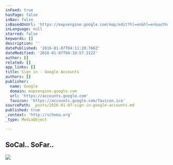```yaml
---
inFeed: true
hasPage: false
inNav: false
isBasedOnUrl: 'https://mapsengine.google.com/map/edit?hl=en&hl=en&authuser=0&authuser=0&mid=z0niDt1Z62Ik.kzHWdTYOgi1A'
inLanguage: null
starred: false
keywords: []
description: ''
datePublished: '2016-01-07T04:11:20.766Z'
dateModified: '2016-01-07T04:10:57.312Z'
author: []
related: []
app_links: []
title: Sign in - Google Accounts
authors: []
publisher:
  name: Google
  domain: mapsengine.google.com
  url: 'https://accounts.google.com'
  favicon: 'https://accounts.google.com/favicon.ico'
sourcePath: _posts/2016-01-07-sign-in-google-accounts.md
published: true
_context: 'http://schema.org'
_type: MediaObject

---
```

<article style=""><h1>SoCal.. SoFar..</h1><img src="https://s3-us-west-2.amazonaws.com/the-grid-img/p/49554d28b39ee030db5b2a3a6dacc8cf9fa5efc7.png" /></article>